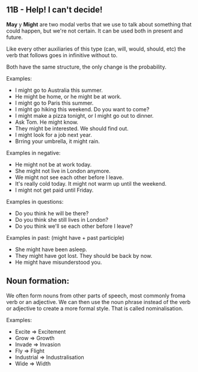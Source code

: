 ## 11B - Help! I can't decide!

**May** y **Might** are two modal verbs that we use to talk about something that could happen, but we're not certain. It can be used both in present and future.

Like every other auxiliaries of this type (can, will, would, should, etc) the verb that follows goes in infinitive without to.

Both have the same structure, the only change is the probability.

Examples:

- I might go to Australia this summer.
- He might be home, or he might be at work.
- I might go to Paris this summer.
- I might go hiking this weekend. Do you want to come?
- I might make a pizza tonight, or I might go out to dinner.
- Ask Tom. He might know.  
- They might be interested. We should find out.
- I might look for a job next year.
- Brring your umbrella, it might rain.

Examples in negative:

- He might not be at work today.
- She might not live in London anymore.
- We might not see each other before I leave.
- It's really cold today. It might not warm up until the weekend.
- I might not get paid until Friday.

Examples in questions:

- Do you think he will be there?
- Do you think she still lives in London?
- Do you think we'll se each other before I leave?

Examples in past: (might have + past participle)

- She might have been asleep.
- They might have got lost. They should be back by now.
- He might have misunderstood you.


## Noun formation:

We often form nouns from other parts of speech, most commonly froma verb or an adjective. We can then use the noun phrase instead of the verb or adjective to create a more formal style. That is called nominalisation.

Examples: 

- Excite => Excitement
- Grow => Growth
- Invade => Invasion
- Fly => Flight
- Industrial => Industralisation
- Wide => Width


<iframe style="max-width:100%" src="" width="500" height="380" frameborder="0" allowfullscreen></iframe>